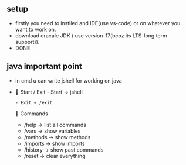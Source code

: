 ## setup 
- firstly you need to instlled and IDE(use vs-code) or on whatever you want to work on.
- download oracale JDK ( use version-17(bcoz its LTS-long term support)).
- DONE

## java important point
- in cmd u can write jshell for working on java
- 🔹 Start / Exit
      - Start → jshell
      
      - Exit → /exit

   🔹 Commands
    - /help → list all commands
    - /vars → show variables
    - /methods → show methods
    - /imports → show imports
    - /history → show past commands
    - /reset → clear everything

